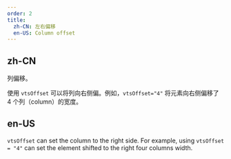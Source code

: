 ```yaml
---
order: 2
title:
  zh-CN: 左右偏移
  en-US: Column offset
---
```


## zh-CN

列偏移。

使用 `vtsOffset` 可以将列向右侧偏。例如，`vtsOffset="4"` 将元素向右侧偏移了 4 个列（column）的宽度。

## en-US

`vtsOffset` can set the column to the right side. For example, using `vtsOffset = "4"` can set the element shifted to the right four columns width.

